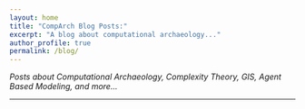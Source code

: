 ```yaml
---
layout: home
title: "CompArch Blog Posts:"
excerpt: "A blog about computational archaeology..."
author_profile: true
permalink: /blog/
---
```


*Posts about Computational Archaeology, Complexity Theory, GIS, Agent Based Modeling, and more...*

---

